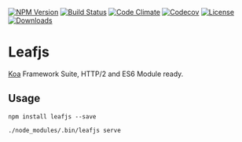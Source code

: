 [![NPM Version][npm-image]][npm-url]
[![Build Status][travis-image]][travis-url]
[![Code Climate][codeclimate-image]][codeclimate-url]
[![Codecov][codecov-image]][codecov-url]
[![License][license-image]][license-url]
[![Downloads][downloads-image]][downloads-url]

# Leafjs

[Koa](http://koajs.com) Framework Suite, HTTP/2 and ES6 Module ready.

## Usage

```
npm install leafjs --save
```

```
./node_modules/.bin/leafjs serve
```


[npm-image]: https://img.shields.io/npm/v/leafjs.svg?style=flat-square
[npm-url]: https://www.npmjs.com/package/leafjs

[travis-image]: https://img.shields.io/travis/leafjs/leaf.svg?style=flat-square
[travis-url]: https://travis-ci.org/leafjs/leaf

[codecov-image]: https://codecov.io/gh/leafjs/leaf/branch/master/graph/badge.svg
[codecov-url]: https://codecov.io/gh/leafjs/leaf

[codeclimate-image]: https://codeclimate.com/github/leafjs/leaf/badges/gpa.svg
[codeclimate-url]: https://codeclimate.com/github/leafjs/leaf

[license-image]: http://img.shields.io/npm/l/leafjs.svg?style=flat-square
[license-url]: LICENSE

[downloads-image]: http://img.shields.io/npm/dm/leafjs.svg?style=flat-square
[downloads-url]: https://npmjs.org/package/leafjs
